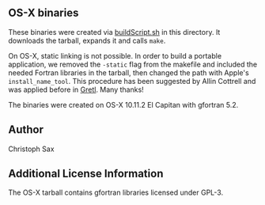 
## OS-X binaries

These binaries were created via
[buildScript.sh](https://github.com/x13org/x13prebuilt/tree/master/osx/buildScript.sh)
in this directory. It downloads the tarball, expands it and
calls `make`. 

On OS-X, static linking is not possible. In order to build a portable
application, we removed the `-static` flag from the makefile and included the
needed Fortran libraries in the tarball, then changed the path with Apple's
`install_name_tool`. This procedure has been suggested by Allin Cottrell and was
applied before in [Gretl](http://gretl.sourceforge.net/mac-intel-quartz.html).
Many thanks!

The binaries were created on OS-X 10.11.2 El Capitan with gfortran 5.2.

## Author

Christoph Sax

## Additional License Information

The OS-X tarball contains gfortran libraries licensed under GPL-3.

